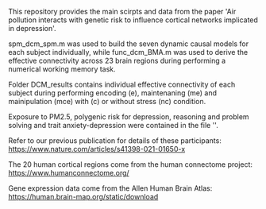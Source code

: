 This repository provides the main scirpts and data from the paper 'Air pollution interacts with genetic risk to influence cortical networks implicated in depression'. 

spm_dcm_spm.m was used to build the seven dynamic causal models for each subject individually, while func_dcm_BMA.m was used to derive the effective connectivity across 23 brain regions during performing a numerical working memory task.

Folder DCM_results contains individual effective connectivity of each subject during performing encoding (e), maintenaning (me) and mainipulation (mce) with (c) or without stress (nc) condition.

Exposure to PM2.5, polygenic risk for depression, reasoning and problem solving and trait anxiety-depression were contained in the file ''.

Refer to our previous publication for details of these participants: https://www.nature.com/articles/s41398-021-01650-x 

The 20 human cortical regions come from the human connectome project: https://www.humanconnectome.org/ 

Gene expression data come from the Allen Human Brain Atlas: https://human.brain-map.org/static/download
